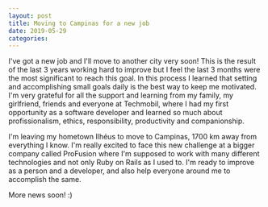 ```yaml
---
layout: post
title: Moving to Campinas for a new job
date: 2019-05-29
categories:
---
```

I've got a new job and I'll move to another city very soon! This is the result of the last 3 years working hard to improve but I feel the last 3 months were the most significant to reach this goal. In this process I learned that setting and accomplishing small goals daily is the best way to keep me motivated. I'm very grateful for all the support and learning from my family, my girlfriend, friends and everyone at Techmobil, where I had my first opportunity as a software developer and learned so much about profissionalism, ethics, responsibility, productivity and companionship.

I'm leaving my hometown Ilhéus to move to Campinas, 1700 km away from everything I know. I'm really excited to face this new challenge at a bigger company called ProFusion where I'm supposed to work with many different technologies and not only Ruby on Rails as I used to. I'm ready to improve as a person and a developer, and also help everyone around me to accomplish the same.

More news soon! :)